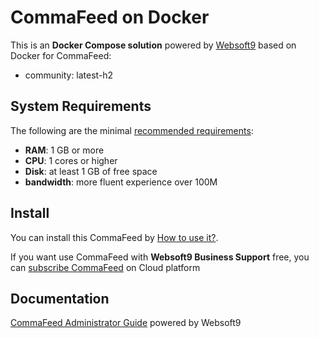 # CommaFeed on Docker  

This is an **Docker Compose solution** powered by [Websoft9](https://www.websoft9.com) based on Docker for CommaFeed:


 - community:  latest-h2


## System Requirements

The following are the minimal [recommended requirements](https://www.commafeed.com/):

* **RAM**: 1 GB or more
* **CPU**: 1 cores or higher
* **Disk**: at least 1 GB of free space
* **bandwidth**: more fluent experience over 100M  

## Install

You can install this CommaFeed by [How to use it?](https://github.com/Websoft9/docker-library#how-to-use-it).   

If you want use CommaFeed with **Websoft9 Business Support** free, you can [subscribe CommaFeed](https://www.websoft9.com/apps) on Cloud platform

## Documentation

[CommaFeed Administrator Guide](https://support.websoft9.com/docs/commafeed) powered by Websoft9